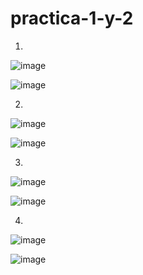 # practica-1-y-2

1.

![image](https://github.com/user-attachments/assets/e7f715e0-bef3-4101-9834-451d2be10117)


![image](https://github.com/user-attachments/assets/71ee2c50-2018-4d54-bab1-c6c3193bc4ea)

2.

![image](https://github.com/user-attachments/assets/d9a8587f-7b23-4361-bc02-7dddb7cce3ab)

![image](https://github.com/user-attachments/assets/1d2d5879-5570-44ad-9d1b-662d07341f01)

3.

![image](https://github.com/user-attachments/assets/ac011276-c00c-4285-be6d-e4dccea0a543)

![image](https://github.com/user-attachments/assets/dc4642e3-c7d3-4528-99e0-3afa8d7d6d42)

4.

![image](https://github.com/user-attachments/assets/ba47f73f-9b0e-4dd1-8125-e24306f92e69)

![image](https://github.com/user-attachments/assets/9c950482-9223-4be0-83b2-2d938e0a9da8)





